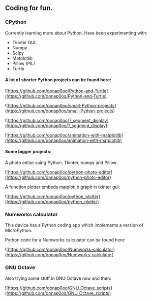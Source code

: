 ## Coding for fun.

### CPython

Currently learning more about Python. Have been experimenting with:
  
* Tkinter GUI
* Numpy
* Scipy
* Matplotlib
* Pillow (PIL)
* Turtle

#### A lot of shorter Python projects can be found here:

![https://github.com/oonap0oo/Python-and-Turtle](https://github.com/oonap0oo/Python-and-Turtle)

![https://github.com/oonap0oo/small-Python-projects](https://github.com/oonap0oo/small-Python-projects)

![https://github.com/oonap0oo/7_segment_display](https://github.com/oonap0oo/7_segment_display)

![https://github.com/oonap0oo/animation-with-matplotlib](https://github.com/oonap0oo/animation-with-matplotlib)

#### Some bigger projects:

A photo editor suing Python, Tkinter, numpy and Pillow:

![https://github.com/oonap0oo/python-photo-editor](https://github.com/oonap0oo/python-photo-editor)

A function plotter embeds matplotlib graph in tkinter gui:

![https://github.com/oonap0oo/python_plotter](https://github.com/oonap0oo/python_plotter)

### Numworks calculator

This device has a Python coding app which implements a version of MicroPython.

Python code for a Numworks calculator can be found here:

![https://github.com/oonap0oo/Numworks-calculator](https://github.com/oonap0oo/Numworks-calculator)


### GNU Octave

Also trying some stuff in GNU Octave now and then:

![https://github.com/oonap0oo/GNU_Octave_scripts](https://github.com/oonap0oo/GNU_Octave_scripts)

<!---
oonap0oo/oonap0oo is a ✨ special ✨ repository because its `README.md` (this file) appears on your GitHub profile.
You can click the Preview link to take a look at your changes.
--->
